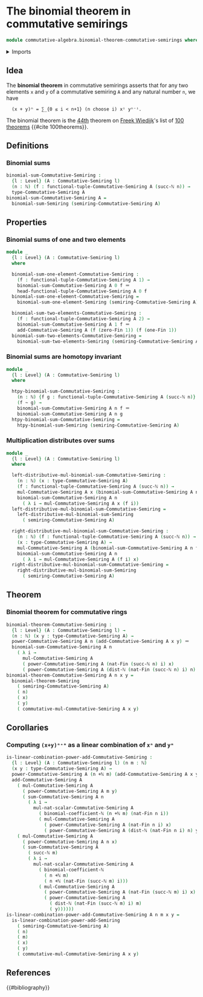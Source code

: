 # The binomial theorem in commutative semirings

```agda
module commutative-algebra.binomial-theorem-commutative-semirings where
```

<details><summary>Imports</summary>

```agda
open import commutative-algebra.commutative-semirings
open import commutative-algebra.powers-of-elements-commutative-semirings
open import commutative-algebra.sums-commutative-semirings

open import elementary-number-theory.addition-natural-numbers
open import elementary-number-theory.binomial-coefficients
open import elementary-number-theory.distance-natural-numbers
open import elementary-number-theory.natural-numbers

open import foundation.homotopies
open import foundation.identity-types
open import foundation.universe-levels

open import linear-algebra.tuples-on-commutative-semirings

open import ring-theory.binomial-theorem-semirings

open import univalent-combinatorics.standard-finite-types
```

</details>

## Idea

The **binomial theorem** in commutative semirings asserts that for any two
elements `x` and `y` of a commutative semiring `A` and any natural number `n`,
we have

```text
  (x + y)ⁿ = ∑_{0 ≤ i < n+1} (n choose i) xⁱ yⁿ⁻ⁱ.
```

The binomial theorem is the [44th](literature.100-theorems.md#44) theorem on
[Freek Wiedijk](http://www.cs.ru.nl/F.Wiedijk/)'s list of
[100 theorems](literature.100-theorems.md) {{#cite 100theorems}}.

## Definitions

### Binomial sums

```agda
binomial-sum-Commutative-Semiring :
  {l : Level} (A : Commutative-Semiring l)
  (n : ℕ) (f : functional-tuple-Commutative-Semiring A (succ-ℕ n)) →
  type-Commutative-Semiring A
binomial-sum-Commutative-Semiring A =
  binomial-sum-Semiring (semiring-Commutative-Semiring A)
```

## Properties

### Binomial sums of one and two elements

```agda
module _
  {l : Level} (A : Commutative-Semiring l)
  where

  binomial-sum-one-element-Commutative-Semiring :
    (f : functional-tuple-Commutative-Semiring A 1) →
    binomial-sum-Commutative-Semiring A 0 f ＝
    head-functional-tuple-Commutative-Semiring A 0 f
  binomial-sum-one-element-Commutative-Semiring =
    binomial-sum-one-element-Semiring (semiring-Commutative-Semiring A)

  binomial-sum-two-elements-Commutative-Semiring :
    (f : functional-tuple-Commutative-Semiring A 2) →
    binomial-sum-Commutative-Semiring A 1 f ＝
    add-Commutative-Semiring A (f (zero-Fin 1)) (f (one-Fin 1))
  binomial-sum-two-elements-Commutative-Semiring =
    binomial-sum-two-elements-Semiring (semiring-Commutative-Semiring A)
```

### Binomial sums are homotopy invariant

```agda
module _
  {l : Level} (A : Commutative-Semiring l)
  where

  htpy-binomial-sum-Commutative-Semiring :
    (n : ℕ) {f g : functional-tuple-Commutative-Semiring A (succ-ℕ n)} →
    (f ~ g) →
    binomial-sum-Commutative-Semiring A n f ＝
    binomial-sum-Commutative-Semiring A n g
  htpy-binomial-sum-Commutative-Semiring =
    htpy-binomial-sum-Semiring (semiring-Commutative-Semiring A)
```

### Multiplication distributes over sums

```agda
module _
  {l : Level} (A : Commutative-Semiring l)
  where

  left-distributive-mul-binomial-sum-Commutative-Semiring :
    (n : ℕ) (x : type-Commutative-Semiring A)
    (f : functional-tuple-Commutative-Semiring A (succ-ℕ n)) →
    mul-Commutative-Semiring A x (binomial-sum-Commutative-Semiring A n f) ＝
    binomial-sum-Commutative-Semiring A n
      ( λ i → mul-Commutative-Semiring A x (f i))
  left-distributive-mul-binomial-sum-Commutative-Semiring =
    left-distributive-mul-binomial-sum-Semiring
      ( semiring-Commutative-Semiring A)

  right-distributive-mul-binomial-sum-Commutative-Semiring :
    (n : ℕ) (f : functional-tuple-Commutative-Semiring A (succ-ℕ n)) →
    (x : type-Commutative-Semiring A) →
    mul-Commutative-Semiring A (binomial-sum-Commutative-Semiring A n f) x ＝
    binomial-sum-Commutative-Semiring A n
      ( λ i → mul-Commutative-Semiring A (f i) x)
  right-distributive-mul-binomial-sum-Commutative-Semiring =
    right-distributive-mul-binomial-sum-Semiring
      ( semiring-Commutative-Semiring A)
```

## Theorem

### Binomial theorem for commutative rings

```agda
binomial-theorem-Commutative-Semiring :
  {l : Level} (A : Commutative-Semiring l) →
  (n : ℕ) (x y : type-Commutative-Semiring A) →
  power-Commutative-Semiring A n (add-Commutative-Semiring A x y) ＝
  binomial-sum-Commutative-Semiring A n
    ( λ i →
      mul-Commutative-Semiring A
      ( power-Commutative-Semiring A (nat-Fin (succ-ℕ n) i) x)
      ( power-Commutative-Semiring A (dist-ℕ (nat-Fin (succ-ℕ n) i) n) y))
binomial-theorem-Commutative-Semiring A n x y =
  binomial-theorem-Semiring
    ( semiring-Commutative-Semiring A)
    ( n)
    ( x)
    ( y)
    ( commutative-mul-Commutative-Semiring A x y)
```

## Corollaries

### Computing `(x+y)ⁿ⁺ᵐ` as a linear combination of `xⁿ` and `yᵐ`

```agda
is-linear-combination-power-add-Commutative-Semiring :
  {l : Level} (A : Commutative-Semiring l) (n m : ℕ)
  (x y : type-Commutative-Semiring A) →
  power-Commutative-Semiring A (n +ℕ m) (add-Commutative-Semiring A x y) ＝
  add-Commutative-Semiring A
    ( mul-Commutative-Semiring A
      ( power-Commutative-Semiring A m y)
      ( sum-Commutative-Semiring A n
        ( λ i →
          mul-nat-scalar-Commutative-Semiring A
            ( binomial-coefficient-ℕ (n +ℕ m) (nat-Fin n i))
            ( mul-Commutative-Semiring A
              ( power-Commutative-Semiring A (nat-Fin n i) x)
              ( power-Commutative-Semiring A (dist-ℕ (nat-Fin n i) n) y)))))
    ( mul-Commutative-Semiring A
      ( power-Commutative-Semiring A n x)
      ( sum-Commutative-Semiring A
        ( succ-ℕ m)
        ( λ i →
          mul-nat-scalar-Commutative-Semiring A
            ( binomial-coefficient-ℕ
              ( n +ℕ m)
              ( n +ℕ (nat-Fin (succ-ℕ m) i)))
            ( mul-Commutative-Semiring A
              ( power-Commutative-Semiring A (nat-Fin (succ-ℕ m) i) x)
              ( power-Commutative-Semiring A
                ( dist-ℕ (nat-Fin (succ-ℕ m) i) m)
                ( y))))))
is-linear-combination-power-add-Commutative-Semiring A n m x y =
  is-linear-combination-power-add-Semiring
    ( semiring-Commutative-Semiring A)
    ( n)
    ( m)
    ( x)
    ( y)
    ( commutative-mul-Commutative-Semiring A x y)
```

## References

{{#bibliography}}
